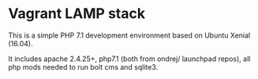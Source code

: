 # Vagrant LAMP stack

This is a simple PHP 7.1 development environment based on Ubuntu Xenial (16.04).

It includes apache 2.4.25+, php7.1 (both from ondrej/ launchpad repos), all php mods needed to run bolt cms and sqlite3.
